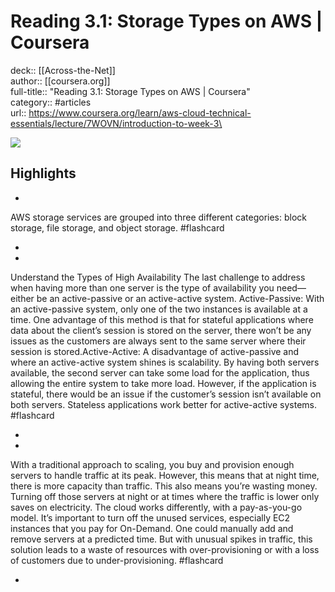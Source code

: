 # Reading 3.1: Storage Types on AWS | Coursera

deck:: [[Across-the-Net]]\
author:: [[coursera.org]]\
full-title:: "Reading 3.1: Storage Types on AWS | Coursera"\
category:: #articles\
url:: https://www.coursera.org/learn/aws-cloud-technical-essentials/lecture/7WOVN/introduction-to-week-3\

![](https://readwise-assets.s3.amazonaws.com/static/images/article2.74d541386bbf.png)

## Highlights
- 

AWS storage services are grouped into three different categories: block storage, file storage, and object storage. #flashcard 


    
-
- 

Understand the Types of High Availability
     The last challenge to address when having more than one server is the type of availability you need—either be an active-passive or an active-active system. 
     Active-Passive: With an active-passive system, only one of the two instances is available at a time. One advantage of this method is that for stateful applications where data about the client’s session is stored on the server, there won’t be any issues as the customers are always sent to the same server where their session is stored.Active-Active: A disadvantage of active-passive and where an active-active system shines is scalability. By having both servers available, the second server can take some load for the application, thus allowing the entire system to take more load. However, if the application is stateful, there would be an issue if the customer’s session isn’t available on both servers. Stateless applications work better for active-active systems. #flashcard 


    
-
- 

With a traditional approach to scaling, you buy and provision enough servers to handle traffic at its peak. However, this means that at night time, there is more capacity than traffic. This also means you’re wasting money. Turning off those servers at night or at times where the traffic is lower only saves on electricity. 
     The cloud works differently, with a pay-as-you-go model. It’s important to turn off the unused services, especially EC2 instances that you pay for On-Demand. One could manually add and remove servers at a predicted time. But with unusual spikes in traffic, this solution leads to a waste of resources with over-provisioning or with a loss of customers due to under-provisioning. #flashcard 


    
-
